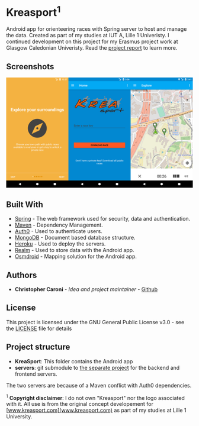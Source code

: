 # Kreasport<sup>1</sup>

Android app for orienteering races with Spring server to host and manage the data. Created as part of my studies at IUT A, Lille 1 Univeristy. I continued development on this project for my Erasmus project work at Glasgow Caledonian Univeristy. Read the [project report](doc/Kreasport%20Report.pdf) to learn more.

## Screenshots
![image](screens/preview.png)

## Built With

* [Spring](https://spring.io/) - The web framework used for security, data and authentication.
* [Maven](https://maven.apache.org/) - Dependency Management.
* [Auth0](https://auth0.com/) - Used to authenticate users.
* [MongoDB](https://www.mongodb.com/) - Document based database structure.
* [Heroku](https://www.heroku.com/) - Used to deploy the servers.
* [Realm](https://realm.io/) - Used to store data with the Android app.
* [Osmdroid](https://github.com/osmdroid/osmdroid) - Mapping solution for the Android app.

## Authors

* **Christopher Caroni** - *Idea and project maintainer* - [Github](https://github.com/Christopher-Caroni)

## License

This project is licensed under the GNU General Public License v3.0 - see the [LICENSE](LICENSE) file for details

## Project structure

 - **KreaSport**: This folder contains the Android app
 - **servers**: git submodule to [the separate project](https://github.com/Christopher-Caroni/kreasport-server) for the backend and frontend servers.

The two servers are because of a Maven conflict with Auth0 dependencies.

<sup>1</sup> **Copyright disclaimer**: I do not own "Kreasport" nor the logo associated with it. All use is from the original concept developement for [www.kreasport.com](www.kreasport.com) as part of my studies at Lille 1 University.
